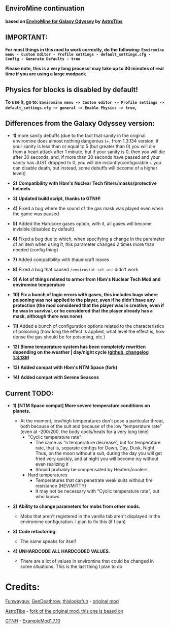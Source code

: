 ## EnviroMine continuation
#### based on [EnviroMine for Galaxy Odyssey](https://gitgud.io/AstroTibs/enviromine-for-galaxy-odyssey) by [AstroTibs](https://gitgud.io/AstroTibs)

## IMPORTANT:
**For most things in this mod to work correctly, do the following: `Enviromine menu - Custom Editor - Profile settings - default_settings.cfg - Config - Generate Defaults - true`**

**Please note, this is a very long process! may take up to 30 minutes of real time if you are using a large modpack**


## Physics for blocks is disabled by default!
**To use it, go to: `Enviromine menu -> Custom editor -> Profile settings -> default_settings.cfg -> general -> Enable Physics -> true`,**

## Differences from the Galaxy Odyssey version:



- **1)** more sanity debuffs (due to the fact that sanity in the original enviromine does almost nothing dangerous (+, from 1.3.134 version, if your sanity is less than or equal to 5 (but greater than 0) you will die from a heart attack after 1 minute, but if your sanity is 0, then you will die after 30 seconds, and, if more than 30 seconds have passed and your sanity has JUST dropped to 0, you will die instantly(configurable + you can disable death, but instead, some debuffs will become of a higher level))

- **2)** **Compatibility with Hbm's Nuclear Tech filters/masks/protective helmets**

- **3)** **Updated build script, thanks to GTNH!**

- **4)** Fixed a bug where the sound of the gas mask was played even when the game was paused

- **5)** Added the Hardcore gases option, with it, all gases will become invisible (disabled by default)

- **6)** Fixed a bug due to which, when specifying a change in the parameter of an item when using it, this parameter changed 2 times more than needed (config thing)

- **7)** Added compatibility with thaumcraft leaves

- **8)** Fixed a bug that caused `/envirostat set air` didn't work

- **9)** **A lot of things related to armor from Hbm's Nuclear Tech Mod and enviromine temperature**

- **10)** **Fix a bunch of logic errors with gases, this includes bugs where poisoning was not applied to the player, even if he didn't have any protection (the mod considered that the player was in creative, even if he was in survival, or he considered that the player already has a mask, although there was none)**

- **11)** Added a bunch of configuration options related to the characteristics of poisoning (how long the effect is applied, what level the effect is, how dense the gas should be for poisoning, etc.)

- **12)** **Biome temperature system has been completely rewritten depending on the weather | day/night cycle ([github, changelog 1.3.139](https://github.com/kotmatross28729/EnviroMine-continuation/releases/tag/1.3.139))**

- **13)** **Added compat with Hbm's NTM Space (fork)**

- **14)** **Added compat with Serene Seasons**


## Current TODO:
- **1)** **[NTM Space compat] More severe temperature conditions on planets.**
   + At the moment, low/high temperatures don't pose a particular threat, both because of the suit and because of the low “temperature rate” (even at -200/200, the body cools/heats for a very long time)
      + "Cyclic temperature rate":
         + The same as “n temperature decrease”, but for temperature rate, that is, separate configs for Dawn, Day, Dusk, Night. Thus, on the moon without a suit, during the day you will get fried very quickly, and at night you will become icy without even realizing it
         + Should probably be compensated by Heaters/coolers
      + Hard temperatures
         + Temperatures that can penetrate weak suits without fire resistance (HEV/MITTY)
         + It may not be necessary with "Cyclic temperature rate", but who knows

- **2)** **Ability to change parameters for mobs from other mods.**
   + Mobs that aren't registered in the vanilla tab aren't displayed in the enviromine configuration. I plan to fix this (if I can)

- **3)** **Сode refactoring.**
   + The name speaks for itself

- **4)** **UNHARDCODE ALL HARDCODED VALUES.**
   + There are a lot of values ​​in enviromine that could be changed in some situations. This is the last thing I plan to do



# Credits:

[Funwayguy,](https://github.com/Funwayguy)
[GenDeathrow,](https://github.com/GenDeathrow)
[thislooksfun](https://github.com/thislooksfun) - [original mod](https://github.com/EnviroMine/EnviroMine-1.7)


[AstroTibs](https://gitgud.io/AstroTibs) - [fork of the original mod, this one is based on](https://gitgud.io/AstroTibs/enviromine-for-galaxy-odyssey)

[GTNH](https://github.com/orgs/GTNewHorizons/repositories) - [ExampleMod1.7.10](https://github.com/GTNewHorizons/ExampleMod1.7.10)
